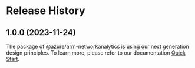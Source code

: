 # Release History
    
## 1.0.0 (2023-11-24)

The package of @azure/arm-networkanalytics is using our next generation design principles. To learn more, please refer to our documentation [Quick Start](https://aka.ms/js-track2-quickstart).
